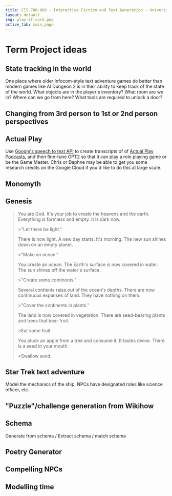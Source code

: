 ```yaml
---
title: CIS 700-008 - Interactive Fiction and Text Generation - University of Pennsylvania
layout: default
img: play-if-card.png
active_tab: main_page 
---
```


# Term Project ideas

## State tracking in the world

One place where older Infocom-style text adventure games do better than modern games like  AI Dungeon 2 is in their ability to keep track of the state of the world.  What objects are in the player's inventory?  What room are we in?  Where can we go from here? What tools are required to unlock a door?

## Changing from 3rd person to 1st or 2nd person perspectives


## Actual Play 

Use [Google's speech to text API](https://towardsdatascience.com/how-to-use-google-speech-to-text-api-to-transcribe-long-audio-files-1c886f4eb3e9) to create transcripts of of [Actual Play Podcasts](https://tabletopbellhop.com/actual-play-podcasts/), and then fine-tune GPT2 so that it can play a role playing game or be the Game Master.  Chris or Daphne may be able to get you some research credits on the Google Cloud if you'd like to do this at large scale.


## Monomyth



## Genesis

> You are God.  It's your job to create the heavens and the earth. Everything is formless and empty.  It is dark now.
>
> \>"Let there be light." 
>
> There is now light.  A new day starts.  It's morning.  The new sun shines down on an empty planet. 
>
> \>"Make an ocean."
>
> You create an ocean.  The Earth's surface is now covered in water.  The sun shines off the water's surface.  
>
> \>"Create some continents."
> 
> Several contients raise out of the ocean's depths.  There are now continuous expanses of land.  They have nothing on them.
>
> \>"Cover the continents in plants."
>
> The land is now covered in vegetation.  There are seed-bearing plants and trees that bear fruit. 
>
> \>Eat some fruit.
>
> You pluck an apple from a tree and consume it.  It tastes divine. There is a seed in your mouth.
>
> \>Swallow seed.


## Star Trek text adventure 

Model the mechanics of the ship, NPCs have designated roles like science officer, etc.

## "Puzzle"/challenge generation from Wikihow 

## Schema

Generate from schema / Extract schema / match schema

## Poetry Generator

## Compelling NPCs

## Modelling time